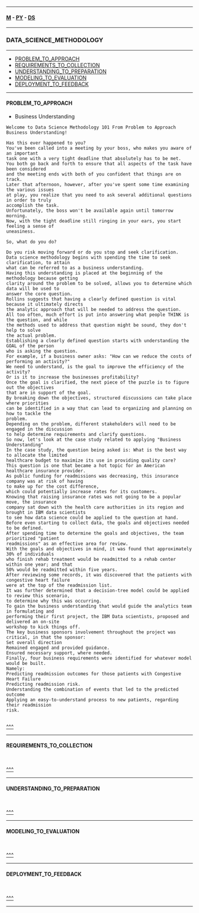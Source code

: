 
---

#### [M](https://github.com/ttltrk/TTT/blob/master/menu.md) - [PY](https://github.com/ttltrk/TTT/blob/master/PY/PY.md) - [DS](https://github.com/ttltrk/TTT/blob/master/PY/PACKAGES/DATA_SCIENCE/DATA_SCIENCE.md)

---

### DATA_SCIENCE_METHODOLOGY

---

* [PROBLEM_TO_APPROACH](#PROBLEM_TO_APPROACH)
* [REQUIREMENTS_TO_COLLECTION](#REQUIREMENTS_TO_COLLECTION)
* [UNDERSTANDING_TO_PREPARATION](#UNDERSTANDING_TO_PREPARATION)
* [MODELING_TO_EVALUATION](#MODELING_TO_EVALUATION)
* [DEPLOYMENT_TO_FEEDBACK](#DEPLOYMENT_TO_FEEDBACK)

---

#### PROBLEM_TO_APPROACH

- Business Understanding

```
Welcome to Data Science Methodology 101 From Problem to Approach Business Understanding!

Has this ever happened to you?
You've been called into a meeting by your boss, who makes you aware of an important
task one with a very tight deadline that absolutely has to be met.
You both go back and forth to ensure that all aspects of the task have been considered
and the meeting ends with both of you confident that things are on track.
Later that afternoon, however, after you've spent some time examining the various issues
at play, you realize that you need to ask several additional questions in order to truly
accomplish the task.
Unfortunately, the boss won't be available again until tomorrow morning.
Now, with the tight deadline still ringing in your ears, you start feeling a sense of
uneasiness.

So, what do you do?

Do you risk moving forward or do you stop and seek clarification.
Data science methodology begins with spending the time to seek clarification, to attain
what can be referred to as a business understanding.
Having this understanding is placed at the beginning of the methodology because getting
clarity around the problem to be solved, allows you to determine which data will be used to
answer the core question.
Rollins suggests that having a clearly defined question is vital because it ultimately directs
the analytic approach that will be needed to address the question.
All too often, much effort is put into answering what people THINK is the question, and while
the methods used to address that question might be sound, they don't help to solve
the actual problem.
Establishing a clearly defined question starts with understanding the GOAL of the person
who is asking the question.
For example, if a business owner asks: "How can we reduce the costs of performing an activity?"
We need to understand, is the goal to improve the efficiency of the activity?
Or is it to increase the businesses profitability?
Once the goal is clarified, the next piece of the puzzle is to figure out the objectives
that are in support of the goal.
By breaking down the objectives, structured discussions can take place where priorities
can be identified in a way that can lead to organizing and planning on how to tackle the
problem.
Depending on the problem, different stakeholders will need to be engaged in the discussion
to help determine requirements and clarify questions.
So now, let's look at the case study related to applying "Business Understanding"
In the case study, the question being asked is: What is the best way to allocate the limited
healthcare budget to maximize its use in providing quality care?
This question is one that became a hot topic for an American healthcare insurance provider.
As public funding for readmissions was decreasing, this insurance company was at risk of having
to make up for the cost difference,
which could potentially increase rates for its customers.
Knowing that raising insurance rates was not going to be a popular move, the insurance
company sat down with the health care authorities in its region and brought in IBM data scientists
to see how data science could be applied to the question at hand.
Before even starting to collect data, the goals and objectives needed to be defined.
After spending time to determine the goals and objectives, the team prioritized "patient
readmissions" as an effective area for review.
With the goals and objectives in mind, it was found that approximately 30% of individuals
who finish rehab treatment would be readmitted to a rehab center within one year; and that
50% would be readmitted within five years.
After reviewing some records, it was discovered that the patients with congestive heart failure
were at the top of the readmission list.
It was further determined that a decision-tree model could be applied to review this scenario,
to determine why this was occurring.
To gain the business understanding that would guide the analytics team in formulating and
performing their first project, the IBM Data scientists, proposed and delivered an on-site
workshop to kick things off.
The key business sponsors involvement throughout the project was critical, in that the sponsor:
Set overall direction
Remained engaged and provided guidance.
Ensured necessary support, where needed.
Finally, four business requirements were identified for whatever model would be built.
Namely:
Predicting readmission outcomes for those patients with Congestive Heart Failure
Predicting readmission risk.
Understanding the combination of events that led to the predicted outcome
Applying an easy-to-understand process to new patients, regarding their readmission
risk.
```

```py

```

[^^^](#DATA_SCIENCE_METHODOLOGY)

---

#### REQUIREMENTS_TO_COLLECTION

```

```

```py

```

[^^^](#DATA_SCIENCE_METHODOLOGY)

---

#### UNDERSTANDING_TO_PREPARATION

```

```

```py

```

[^^^](#DATA_SCIENCE_METHODOLOGY)

---

#### MODELING_TO_EVALUATION

```

```

```py

```

[^^^](#DATA_SCIENCE_METHODOLOGY)

---

#### DEPLOYMENT_TO_FEEDBACK

```

```

```py

```

[^^^](#DATA_SCIENCE_METHODOLOGY)

---
